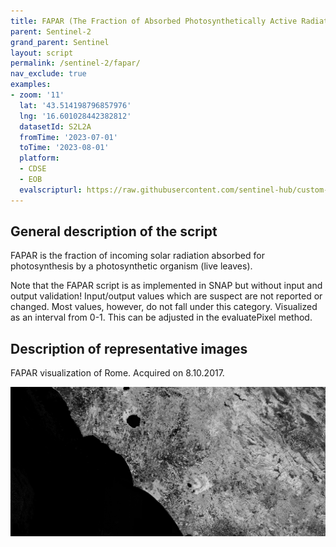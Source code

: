 ```yaml
---
title: FAPAR (The Fraction of Absorbed Photosynthetically Active Radiation)
parent: Sentinel-2
grand_parent: Sentinel
layout: script
permalink: /sentinel-2/fapar/
nav_exclude: true
examples:
- zoom: '11'
  lat: '43.514198796857976'
  lng: '16.601028442382812'
  datasetId: S2L2A
  fromTime: '2023-07-01'
  toTime: '2023-08-01'
  platform:
  - CDSE
  - EOB
  evalscripturl: https://raw.githubusercontent.com/sentinel-hub/custom-scripts/master/sentinel-2/fapar/script.js
---
```


## General description of the script

FAPAR is the fraction of incoming solar radiation absorbed for photosynthesis by a photosynthetic organism (live leaves).

Note that the FAPAR script is as implemented in SNAP but without input and output validation!
Input/output values which are suspect are not reported or changed. Most values, however, do not fall under this category.
Visualized as an interval from 0-1. This can be adjusted in the evaluatePixel method.

## Description of representative images

FAPAR visualization of Rome. Acquired on 8.10.2017.

![FAPAR of Rome](fig/fig1.png)
